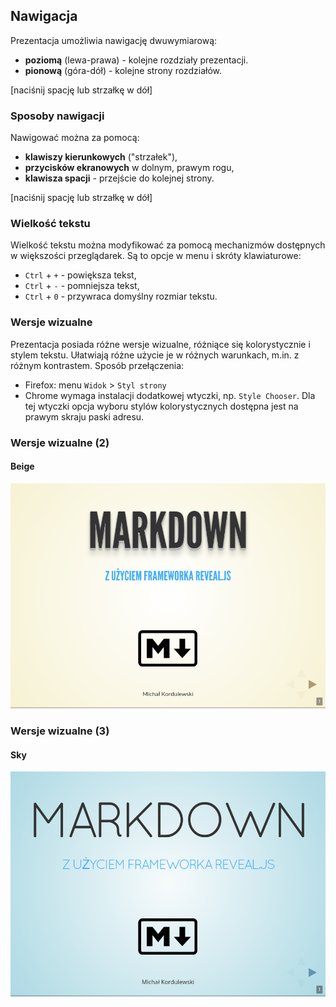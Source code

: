 ## Nawigacja
Prezentacja umożliwia nawigację dwuwymiarową:
* **poziomą** (lewa-prawa) - kolejne rozdziały prezentacji.
* **pionową** (góra-dół) - kolejne strony rozdziałów.

[naciśnij spację lub strzałkę w dół]


### Sposoby nawigacji
Nawigować można za pomocą:
* **klawiszy kierunkowych** ("strzałek"),
* **przycisków ekranowych** w dolnym, prawym rogu,
* **klawisza spacji** - przejście do kolejnej strony.

[naciśnij spację lub strzałkę w dół]


### Wielkość tekstu
Wielkość tekstu można modyfikować za pomocą mechanizmów dostępnych w większości przeglądarek. Są to opcje w menu i skróty klawiaturowe:
* `Ctrl` + `+` - powiększa tekst,
* `Ctrl` + `-` - pomniejsza tekst,
* `Ctrl` + `0` - przywraca domyślny rozmiar tekstu.


### Wersje wizualne
Prezentacja posiada różne wersje wizualne, różniące się kolorystycznie i stylem tekstu. Ułatwiają różne użycie je w różnych warunkach, m.in. z różnym kontrastem. Sposób przełączenia:
* Firefox: menu `Widok` > `Styl strony`
* Chrome wymaga instalacji dodatkowej wtyczki, np. `Style Chooser`. Dla tej wtyczki opcja wyboru stylów kolorystycznych dostępna jest na prawym skraju paski adresu.


### Wersje wizualne (2)
#### Beige
![Wersja 'Beige'](resources/presentation-01.png)


### Wersje wizualne (3)
#### Sky
![Wersja 'Sky'](resources/presentation-02.png)
